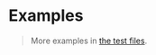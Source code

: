# Examples

> More examples in [the test files](https://github.com/arithmetic-operations-for/integers-modulo-n-big-endian/tree/main/test/src).
